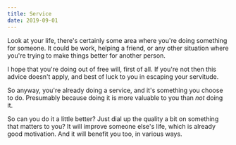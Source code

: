 ```yaml
---
title: Service
date: 2019-09-01
---
```


Look at your life, there's certainly some area where you're doing something for someone. It could be work, helping a friend, or any other situation where you're trying to make things better for another person.

I hope that you're doing out of free will, first of all. If you're not then this advice doesn't apply, and best of luck to you in escaping your servitude.

So anyway, you're already doing a service, and it's something you choose to do. Presumably because doing it is more valuable to you than _not_ doing it.

So can you do it a little better? Just dial up the quality a bit on something that matters to you? It will improve someone else's life, which is already good motivation. And it will benefit you too, in various ways.
